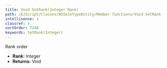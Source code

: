 ```yaml
---
title: Void SetRank(Integer Rank)
path: /EJScript/Classes/NSSaleTypeEntity/Member functions/Void SetRank(Integer p_0)
intellisense: 1
classref: 1
sortOrder: 7248
keywords: SetRank(Integer)
---
```



Rank order



* **Rank:** Integer
* **Returns:** Void


